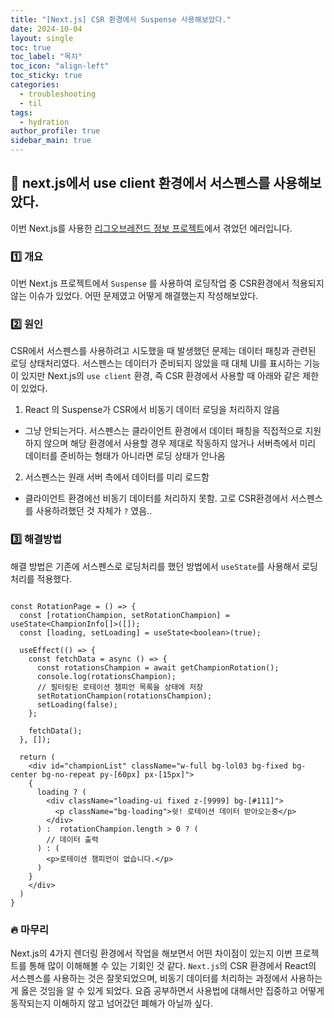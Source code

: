 ```yaml
---
title: "[Next.js] CSR 환경에서 Suspense 사용해보았다."
date: 2024-10-04
layout: single
toc: true
toc_label: "목차"
toc_icon: "align-left"
toc_sticky: true
categories:
  - troubleshooting
  - til
tags:
  - hydration
author_profile: true
sidebar_main: true
---
```


## :ledger: next.js에서 use client 환경에서 서스펜스를 사용해보았다.
이번 Next.js를 사용한 [리그오브레전드 정보 프로젝트](https://rarrit.github.io/mini/til/next-lol06/)에서 겪었던 에러입니다.

### :one: 개요
이번 Next.js 프로젝트에서 `Suspense` 를 사용하여 로딩작업 중 CSR환경에서 적용되지 않는 이슈가 있었다. 어떤 문제였고 어떻게 해결했는지 작성해보았다.

### :two: 원인
CSR에서 서스펜스를 사용하려고 시도했을 때 발생했던 문제는 데이터 패칭과 관련된 로딩 상태처리였다. 서스펜스는 데이터가 준비되지 않았을 때 대체 UI를 표시하는 기능이 있지만 Next.js의 `use client` 환경, 즉 CSR 환경에서 사용할 때 아래와 같은 제한이 있었다.

1. React 의 Suspense가 CSR에서 비동기 데이터 로딩을 처리하지 않음
  - 그냥 안되는거다. 서스펜스는 클라이언트 환경에서 데이터 패칭을 직접적으로 지원하지 않으며 해당 환경에서 사용할 경우 제대로 작동하지 않거나 서버측에서 미리 데이터를 준비하는 형태가 아니라면 로딩 상태가 안나옴
2. 서스펜스는 원래 서버 측에서 데이터를 미리 로드함
  - 클라이언트 환경에선 비동기 데이터를 처리하지 못함. 고로 CSR환경에서 서스펜스를 사용하려했던 것 자체가 `?` 였음..

### :three: 해결방법
해결 방법은 기존에 서스펜스로 로딩처리를 했던 방법에서 `useState`를 사용해서 로딩 처리를 적용했다. 

```tsx

const RotationPage = () => {
  const [rotationChampion, setRotationChampion] = useState<ChampionInfo[]>([]); 
  const [loading, setLoading] = useState<boolean>(true);
  
  useEffect(() => {
    const fetchData = async () => {
      const rotationsChampion = await getChampionRotation();
      console.log(rotationsChampion);
      // 필터링된 로테이션 챔피언 목록을 상태에 저장
      setRotationChampion(rotationsChampion);
      setLoading(false);
    };

    fetchData();
  }, []);
  
  return (
    <div id="championList" className="w-full bg-lol03 bg-fixed bg-center bg-no-repeat py-[60px] px-[15px]">
    { 
      loading ? (
        <div className="loading-ui fixed z-[9999] bg-[#111]">
          <p className="bg-loading">쉿! 로테이션 데이터 받아오는중</p>
        </div>
      ) :  rotationChampion.length > 0 ? (
        // 데이터 출력
      ) : (
        <p>로테이션 챔피언이 없습니다.</p>
      )
    }
    </div>
  )
}
```


### :fire: 마무리
Next.js의 4가지 렌더링 환경에서 작업을 해보면서 어떤 차이점이 있는지 이번 프로젝트를 통해 많이 이해해볼 수 있는 기회인 것 같다. `Next.js`의 CSR 환경에서 React의 서스펜스를 사용하는 것은 잘못되었으며, 비동기 데이터를 처리하는 과정에서 사용하는게 옳은 것임을 알 수 있게 되었다. 요즘 공부하면서 사용법에 대해서만 집중하고 어떻게 동작되는지 이해하지 않고 넘어갔던 폐해가 아닐까 싶다. 